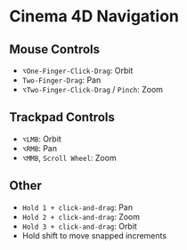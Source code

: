 # Cinema 4D Navigation

## Mouse Controls

- `⌥One-Finger-Click-Drag`: Orbit
- `Two-Finger-Drag`: Pan
- `⌥Two-Finger-Click-Drag` / `Pinch`: Zoom

## Trackpad Controls

- `⌥LMB`: Orbit
- `⌥RMB`: Pan
- `⌥MMB`, `Scroll Wheel`: Zoom

## Other

- `Hold 1 + click-and-drag`: Pan
- `Hold 2 + click-and-drag`: Zoom
- `Hold 3 + click-and-drag`: Orbit
- Hold shift to move snapped increments
